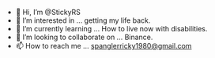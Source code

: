- 👋 Hi, I’m @StickyRS
- 👀 I’m interested in ... getting my life back.
- 🌱 I’m currently learning ... How to live now with disabilities.
- 💞️ I’m looking to collaborate on ... Binance.
- 📫 How to reach me ... spanglerricky1980@gmail.com 

<!---
StickyRS/StickyRS is a ✨ special ✨ repository because its `README.md` (this file) appears on your GitHub profile.
You can click the Preview link to take a look at your changes.
--->

